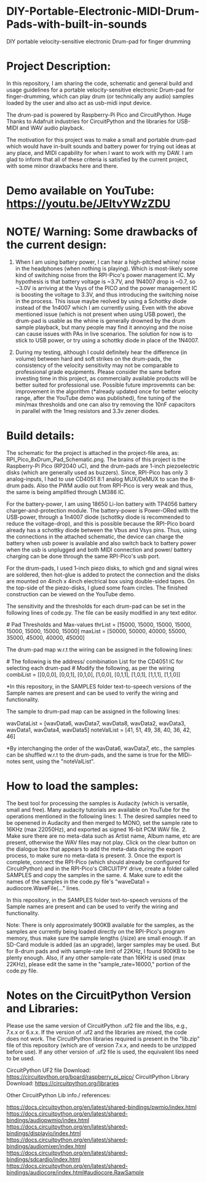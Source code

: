 # DIY-Portable-Electronic-MIDI-Drum-Pads-with-built-in-sounds
DIY portable velocity-sensitive electronic Drum-pad for finger drumming


# Project Description:

In this repository, I am sharing the code, schematic and general build and usage guidelines for a portable velocity-sensitive electronic Drum-pad for finger-drumming, which can play drum (or technically any audio) samples loaded by the user and also act as usb-midi input device.

The drum-pad is powered by Raspberry-Pi Pico and CircuitPython. Huge Thanks to Adafruit industries for CircuitPython and the libraries for USB-MIDI and WAV audio playback.

The motivation for this project was to make a small and portable drum-pad which would have in-built sounds and battery power for trying out ideas at any place, and MIDI capability for when I want to work with my DAW. I am glad to inform that all of these criteria is satisfied by the current project, with some minor drawbacks here and there.


# Demo available on YouTube: https://youtu.be/JEltvYWzZDU


# NOTE/ Warning: Some drawbacks of the current design:
1. 	When I am using battery power, I can hear a high-pitched whine/ noise in the headphones (when nothing is playing). Which is most-likely some kind of switching noise from the RPI-Pico's power management IC. My hypothesis is that battery voltage is ~3.7V, and 1N4007 drop is ~0.7, so ~3.0V is arriving at the Vsys of the PICO and the power management IC is boosting the voltage to 3.3V, and thus introducing the switching noise in the process. This issue maybe reolved by using a Schottky diode instead of the 1n4007 which I am currently using. Even with the above mentioned issue (which is not present when using USB power), the drum-pad is usable as the whine is generally drowned by the drum sample playback, but many people may find it annoying and the noise can cause issues with PAs in live scenarios.
The solution for now is to stick to USB power, or try using a schottky diode in place of the 1N4007.

2. 	During my testing, although I could definitely hear the difference (in volume) between hard and soft strikes on the drum-pads, the consistency of the velocity sensitivity may not be comparable to professional grade equipments. Please consider the same before investing time in this project, as commercially available products will be better suited for professional use. Possible future improvemnts can be: improvement in the algorithm (\*already updated once for better velocity range, after the YouTube demo was published), fine tuning of the min/max thresholds and one can also try removing the 10nF capacitors in parallel with the 1meg resistors and 3.3v zener diodes.  


# Build details:

The schematic for the project is attached in the project-file area, as: RPI_Pico_8xDrum_Pad_Schematic.png.
The brains of this project is the Raspberry-Pi Pico (RP2040 uC), and the drum-pads are 1-inch piezoelectric disks (which are generally used as buzzers).
Since, RPI-Pico has only 3 analog-inputs, I had to use CD4051 8:1 analog MUX/DeMUX to scan the 8-drum pads.
Also the PWM audio out from RPI-Pico is very weak and thus, the same is being amplified through LM386 IC.

For the battery-power, I am using 18650 Li-Ion battery with TP4056 battery charger-and-protection module.
The battery-power is Power-ORed with the USB-power, through a 1n4007 diode (schottky diode is recommended to reduce the voltage-drop), and this is possible because the RPI-Pico board already has a schottky diode between the Vbus and Vsys pins.
Thus, using the connections in the attached schematic, the device can charge the battery when usb power is available and also switch back to battery power when the usb is unplugged and both MIDI connection and power/ battery charging can be done through the same RPI-Pico's usb port.

For the drum-pads, I used 1-inch piezo disks, to which gnd and signal wires are soldered, then hot-glue is added to protect the connection and the disks are mounted on 4inch x 4inch electrical box using double-sided tapes. On the top-side of the piezo-disks, I glued some foam circles. The finished construction can be viewed on the YouTube demo.

The sensitivity and the thresholds for each drum-pad can be set in the following lines of code.py. The file can be easily modified in any text editor.

\# Pad Thresholds and Max-values
thrList = [15000, 15000, 15000, 15000, 15000, 15000, 15000, 15000]
maxList = [50000, 50000, 40000, 55000, 35000, 45000, 40000, 45000]


The drum-pad map w.r.t the wiring can be assigned in the following lines:

\# The following is the address/ combination List for the CD4051 IC for selecting each drum-pad
\# Modify the following, as per the wiring
combiList = [[0,0,0], [0,0,1], [0,1,0], [1,0,0], [0,1,1], [1,0,1], [1,1,1], [1,1,0]]

\*In this repository, in the SAMPLES folder text-to-speech versions of the Sample names are present and can be used to verify the wiring and functionality.

The sample to drum-pad map can be assigned in the following lines:

wavDataList = [wavData6, wavData7, wavData8, wavData2, wavData3, wavData1, wavData4, wavData5]
noteValList = [41, 51, 49, 38, 40, 36, 42, 46]

\*By interchanging the order of the wavData6, wavData7, etc., the samples can be shuffled w.r.t to the drum-pads, and the same is true for the MIDi-notes sent, using the "noteValList".



# How to load the samples:
The best tool for processing the samples is Audacity (which is versatile, small and free). Many audacity tutorials are available on YouTube for the operations mentioned in the following lines:
	1. The desired samples need to be openened in Audacity and then merged to MONO, set the sample rate to 16KHz (max 22050Hz), and exported as signed 16-bit PCM WAV file.
	2. Make sure there are no meta-data such as Artist name, Album name, etc are present, otherwise the WAV files may not play. Click on the clear button on the dialogue box that appears to add the meta-data during the export process, to make sure no meta-data is present.
	3. Once the export is complete, connect the RPI-Pico (which should already be configured for CircuitPython) and in the RPI-Pico's CIRCUITPY drive, create a folder called SAMPLES and copy the samples in the same.
	4. Make sure to edit the names of the samples in the code.py file's "waveData1 = audiocore.WaveFile(..." lines.

In this repository, in the SAMPLES folder text-to-speech versions of the Sample names are present and can be used to verify the wiring and functionality.

Note: There is only approximately 900KB available for the samples, as the samples are currently being loaded directly on the RPI-Pico's program memory, thus make sure the sample lengths (/size) are small enough.
If an SD-Card module is added (as an upgrade), larger samples may be used. But for 8-drum pads and with sample-rate limit of 22KHz, I found 900KB to be plenty enough.
Also, if any other sample-rate than 16KHz is used (max 22KHz), please edit the same in the "sample_rate=16000," portion of the code.py file.


# Notes on the CircuitPython Version and Libraries:

Please use the same version of CircuitPython .uf2 file and the libs, e.g., 7.x.x or 6.x.x. If the version of .uf2 and the libraries are mixed, the code does not work.
The CircuitPython libraries required is present in the "lib.zip" file of this repository (which are of version 7.x.x, and needs to be unzipped before use). If any other version of .uf2 file is used, the equivalent libs need to be used. 

CircuitPython UF2 file Download: https://circuitpython.org/board/raspberry_pi_pico/
CircuitPython Library Download: https://circuitpython.org/libraries

Other CircuitPython Lib info./ references: 	

https://docs.circuitpython.org/en/latest/shared-bindings/pwmio/index.html
https://docs.circuitpython.org/en/latest/shared-bindings/audiopwmio/index.html
https://docs.circuitpython.org/en/latest/shared-bindings/displayio/index.html
https://docs.circuitpython.org/en/latest/shared-bindings/audiomixer/index.html
https://docs.circuitpython.org/en/latest/shared-bindings/sdcardio/index.html
https://docs.circuitpython.org/en/latest/shared-bindings/audiocore/index.html#audiocore.RawSample
